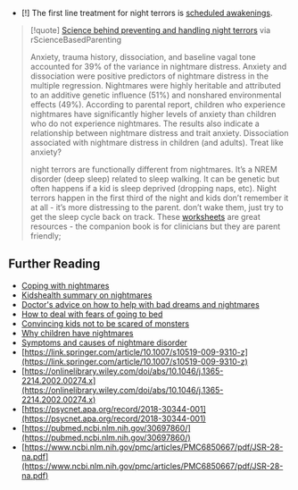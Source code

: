 - [!] The first line treatment for night terrors is [scheduled awakenings](https://www.sciencedirect.com/science/article/pii/B9780123815224000341). 

> [!quote] [Science behind preventing and handling night terrors](https://www.reddit.com/r/sciencebasedparenting/comments/m5ncsi/science_behind_preventing_and_handling_night/) via rScienceBasedParenting
> 
> Anxiety, trauma history, dissociation, and baseline vagal tone accounted for 39% of the variance in nightmare distress. Anxiety and dissociation were positive predictors of nightmare distress in the multiple regression. Nightmares were highly heritable and attributed to an additive genetic influence (51%) and nonshared environmental effects (49%). According to parental report, children who experience nightmares have significantly higher levels of anxiety than children who do not experience nightmares. The results also indicate a relationship between nightmare distress and trait anxiety. Dissociation associated with nightmare distress in children (and adults). Treat like anxiety?
> 
> night terrors are functionally different from nightmares. It’s a NREM disorder (deep sleep) related to sleep walking. It can be genetic but often happens if a kid is sleep deprived (dropping naps, etc). Night terrors happen in the first third of the night and kids don’t remember it at all - it’s more distressing to the parent. don’t wake them, just try to get the sleep cycle back on track. These [worksheets](http://pubs.apa.org/books/supp/meltzer/?_ga=2.83631122.549350998.1615862638-1051747891.1615862638) are great resources - the companion book is for clinicians but they are parent friendly; 

## Further Reading 

- [Coping with nightmares](https://www.anxietycanada.com/articles/coping-with-nightmares/)
- [Kidshealth summary on nightmares](https://kidshealth.org/en/parents/nightmare.html)
- [Doctor's advice on how to help with bad dreams and nightmares](https://www.ahaparenting.com/ask-the-doctor-1/bad-dreams-and-nightmares?A=SearchResult&SearchID=11503514&ObjectID=783802&ObjectType=35)
- [How to deal with fears of going to bed](https://www.cincinnatichildrens.org/health/b/bedtime-fears)
- [Convincing kids not to be scared of monsters](https://www.ncbi.nlm.nih.gov/pmc/articles/PMC2804532/) 
- [Why children have nightmares](https://www.psychologytoday.com/ca/blog/media-spotlight/201807/why-children-have-nightmares)
- [Symptoms and causes of nightmare disorder](https://www.mayoclinic.org/diseases-conditions/nightmare-disorder/symptoms-causes/syc-20353515)
- [https://link.springer.com/article/10.1007/s10519-009-9310-z](https://link.springer.com/article/10.1007/s10519-009-9310-z)
- [https://onlinelibrary.wiley.com/doi/abs/10.1046/j.1365-2214.2002.00274.x](https://onlinelibrary.wiley.com/doi/abs/10.1046/j.1365-2214.2002.00274.x)
- [https://psycnet.apa.org/record/2018-30344-001](https://psycnet.apa.org/record/2018-30344-001)
- [https://pubmed.ncbi.nlm.nih.gov/30697860/](https://pubmed.ncbi.nlm.nih.gov/30697860/)
- [https://www.ncbi.nlm.nih.gov/pmc/articles/PMC6850667/pdf/JSR-28-na.pdf](https://www.ncbi.nlm.nih.gov/pmc/articles/PMC6850667/pdf/JSR-28-na.pdf)